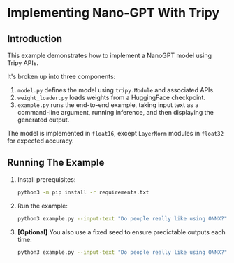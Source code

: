 # Implementing Nano-GPT With Tripy

## Introduction

This example demonstrates how to implement a NanoGPT model using Tripy APIs.

It's broken up into three components:

1. `model.py` defines the model using `tripy.Module` and associated APIs.
2. `weight_loader.py` loads weights from a HuggingFace checkpoint.
3. `example.py` runs the end-to-end example, taking input text as a command-line argument,
        running inference, and then displaying the generated output.

The model is implemented in `float16`, except `LayerNorm` modules in `float32`
for expected accuracy.

## Running The Example

1. Install prerequisites:

    ```bash
    python3 -m pip install -r requirements.txt
    ```

2. Run the example:

    ```bash
    python3 example.py --input-text "Do people really like using ONNX?"
    ```

3. **[Optional]** You also use a fixed seed to ensure predictable outputs each time:

    ```bash
    python3 example.py --input-text "Do people really like using ONNX?" --seed=1
    ```

    <!-- Tripy Test: EXPECTED_STDOUT Start -->
    <!--
    ```
    Loading weights from pretrained model: 'gpt2'
    Do people really like using ONNX?

    This is something that I'm very excited
    ```
     -->
    <!-- Tripy Test: EXPECTED_STDOUT End -->
